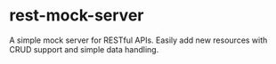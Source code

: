 # rest-mock-server

A simple mock server for RESTful APIs. Easily add new resources with CRUD support and simple data handling.
